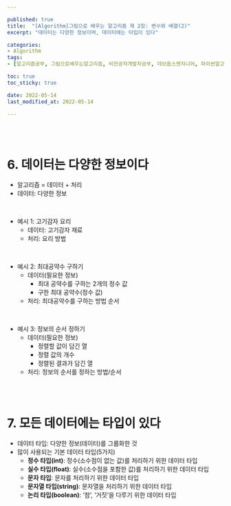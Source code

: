 ```yaml
---

published: true
title:  "[Algorithm]그림으로 배우는 알고리즘 제 2장: 변수와 배열(2)"
excerpt: "데이터는 다양한 정보이며, 데이터에는 타입이 있다"

categories:
- Algorithm
tags:
- [알고리즘공부, 그림으로배우는알고리즘, 비전공자개발자공부, 데브옵스엔지니어, 파이썬알고리즘, 알고리즘책추천, 데이터타입]

toc: true
toc_sticky: true

date: 2022-05-14
last_modified_at: 2022-05-14

---
```

<br/><br/>

# 6. 데이터는 다양한 정보이다

- 알고리즘 = 데이터 + 처리
- 데이터: 다양한 정보

<br/>

- 예시 1: 고기감자 요리
    - 데이터: 고기감자 재료
    - 처리: 요리 방법

<br/>

- 예시 2: 최대공약수 구하기
    - 데이터(필요한 정보)
        - 최대 공약수를 구하는 2개의 정수 값
        - 구한 최대 공약수(정수 값)
    - 처리: 최대공약수를 구하는 방법 순서

<br/>

- 예시 3: 정보의 순서 정하기
    - 데이터(필요한 정보)
        - 정렬할 값이 담긴 열
        - 정렬 값의 개수
        - 정렬된 결과가 담긴 열
    - 처리: 정보의 순서를 정하는 방법/순서
    
<br/><br/>

# 7. 모든 데이터에는 타입이 있다

- 데이터 타입: 다양한 정보(데이터)를 그룹화한 것
- 많이 사용되는 기본 데이터 타입(5가지)
    - **정수 타입(int)**: 정수(소수점이 없는 값)를 처리하기 위한 데이터 타입
    - **실수 타입(float)**: 실수(소수점을 포함한 값)를 처리하기 위한 데이터 타입
    - **문자 타입**: 문자를 처리하기 위한 데이터 타입
    - **문자열 타입(string)**: 문자열을 처리하기 위한 데이터 타입
    - **논리 타입(boolean)**: ‘참’, ‘거짓’을 다루기 위한 데이터 타입

<br/><br/>